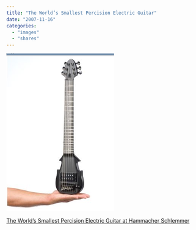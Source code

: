 ```yaml
---
title: "The World’s Smallest Percision Electric Guitar"
date: "2007-11-16"
categories: 
  - "images"
  - "shares"
---
```


![](images/4wnP83SaF1ukorfbLsxycBrj_r2_400.png)

[The World’s Smallest Percision Electric Guitar at Hammacher Schlemmer](http://www.hammacher.com/publish/74643.asp?promo=new_items#)
